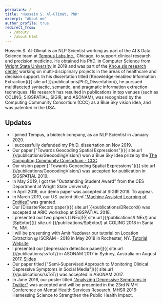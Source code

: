 ```yaml
---
permalink: /
title: "Hussein S. Al-Olimat, PhD"
excerpt: "About me"
author_profile: true
redirect_from:
  - /about/
  - /about.html
---
```


Hussein S. Al-Olimat is an NLP Scientist working as part of the AI & Data Science team at [Tempus Labs Inc.](https://www.tempus.com/), Chicago, to support clinical research and precision medicine. He obtained his PhD. in Computer Science from [Wright State University](http://www.wright.edu/) in 2019 and was part of the [Kno.e.sis research center](http://www.knoesis.org/) working on multi-disciplinary projects in the areas of healthcare and decision support. In his dissertation titled [Knowledge-enabled Information Extraction]({{ site.url }}/publications/PhD_Dissertation/), he pursued multifaceted syntactic, semantic, and pragmatic information extraction techniques. His research has resulted in publications in top venues (such as COLING, SIGSPATIAL, SIGIR, and ASONAM), was recognized by the Computing Community Consortium (CCC) as a Blue Sky vision idea, and was patented in the USA.

## Updates

* I joined Tempus, a biotech company, as an NLP Scientist in January 2020.
* I successfully defended my Ph.D. dissertation on Nov 2019.
* Our paper ["Towards Geocoding Spatial Expressions"]({{ site.url }}/publications/GeocodingVision/) won a Blue Sky Idea prize by the [The Computing Community Consortium - CCC](https://cra.org/ccc/).
* Our vision paper ["Towards Geocoding Spatial Expressions"]({{ site.url }}/publications/GeocodingVision/) was accepted for publication in SIGSPATIAL 2019.
* In May 2019, I got the "Outstanding Student Award" from the CES Department at Wright State University.
* In April 2019, our demo paper was accepted at SIGIR 2019. To appear.
* In March 2019, our US. patent titled ["Machine Assisted Learning of Entities"](https://patents.google.com/patent/US10242320B1/en) was granted.
* Our [DisasterRecord paper]({{ site.url }}/publications/DRecord/) was accepted at ARIC workshop at SIGSPATIAL 2018.
* I presented our two papers [LNEx]({{ site.url }}/publications/LNEx/) and [SpExtor]({{ site.url }}/publications/SpExtor/) at COLING 2018 in Santa Fe, NM.
* I will be presenting with Amir Yazdavar our tutorial on Location Extraction @ ISCRAM - 2018 in May 2018 in Rochester, NY. [Tutorial Website](https://hussein.space/geotutorial/)
* I presented our [depression detection paper]({{ site.url }}/publications/ssToT/) in ASONAM 2017 in Sydney, Australia on August 2017. [Slides](https://www.slideshare.net/knoesis/semisupervised-approach-to-monitoring-clinical-depressive-symptoms-in-social-media)
* Our paper titled ["Semi-Supervised Approach to Monitoring Clinical Depressive Symptoms in Social Media"]({{ site.url }}/publications/ssToT/) was accepted in ASONAM 2017.
* In June 2016, our poster titled ["Analyzing Depressive Symptoms in Twitter"](https://corescholar.libraries.wright.edu/cgi/viewcontent.cgi?article=2501&context=knoesis) was accepted and will be presented in the 23rd NIMH Conference on Mental Health Services Research, MHSR 2016: Harnessing Science to Strengthen the Public Health Impact.
